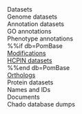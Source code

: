 <div class="left-menu-part left-menu-item"><a routerLink="/datasets">Datasets</a></div>
<div class="left-menu-part left-sub-menu-item"><a routerLink="//downloads/genome-datasets">Genome datasets</a></div>
<div class="left-menu-part left-menu-item">Annotation datasets</div>
<div class="left-menu-part left-sub-sub-menu-item"><a routerLink="/downloads/go-annotations">GO annotations</a></div>
<div class="left-menu-part left-sub-sub-menu-item"><a routerLink="/downloads/phenotype-annotations">Phenotype annotations</a></div>
%%if db=PomBase
<div class="left-menu-part left-sub-sub-menu-item"><a href="https://www.pombase.org/data/annotations/modifications/">Modifications</a></div>
<div class="left-menu-part left-sub-sub-menu-item"><a href="https://www.pombase.org/data/high_confidence_physical_interactions/">HCPIN datasets</a></div>
%%end db=PomBase
<div class="left-menu-part left-sub-sub-menu-item"><a href="${base_url}/data/orthologs/">Orthologs</a></div>
<div class="left-menu-part left-sub-menu-item"><a routerLink="//downloads/protein-datasets">Protein datasets</a></div>
<div class="left-menu-part left-sub-menu-item"><a routerLink="/downloads/names-and-identifiers">Names and IDs</a></div>
<div class="left-menu-part left-menu-item"><a routerLink="/documents">Documents</a></div>
<div class="left-menu-part left-menu-item"><a routerLink="/downloads/chado-database-dumps">Chado database dumps</a></div>
